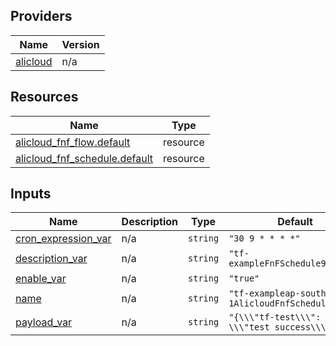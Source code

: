 <!-- BEGIN_TF_DOCS -->
## Providers

| Name | Version |
|------|---------|
| <a name="provider_alicloud"></a> [alicloud](#provider\_alicloud) | n/a |

## Resources

| Name | Type |
|------|------|
| [alicloud_fnf_flow.default](https://registry.terraform.io/providers/hashicorp/alicloud/latest/docs/resources/fnf_flow) | resource |
| [alicloud_fnf_schedule.default](https://registry.terraform.io/providers/hashicorp/alicloud/latest/docs/resources/fnf_schedule) | resource |

## Inputs

| Name | Description | Type | Default | Required |
|------|-------------|------|---------|:--------:|
| <a name="input_cron_expression_var"></a> [cron\_expression\_var](#input\_cron\_expression\_var) | n/a | `string` | `"30 9 * * * *"` | no |
| <a name="input_description_var"></a> [description\_var](#input\_description\_var) | n/a | `string` | `"tf-exampleFnFSchedule983041"` | no |
| <a name="input_enable_var"></a> [enable\_var](#input\_enable\_var) | n/a | `string` | `"true"` | no |
| <a name="input_name"></a> [name](#input\_name) | n/a | `string` | `"tf-exampleap-southeast-1AlicloudFnfSchedule32534"` | no |
| <a name="input_payload_var"></a> [payload\_var](#input\_payload\_var) | n/a | `string` | `"{\\\"tf-test\\\": \\\"test success\\\"}"` | no |
<!-- END_TF_DOCS -->    